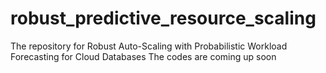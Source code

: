 # robust_predictive_resource_scaling
The repository for Robust Auto-Scaling with Probabilistic Workload Forecasting for Cloud Databases
The codes are coming up soon

